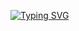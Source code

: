 [![Typing SVG](https://readme-typing-svg.demolab.com?font=Fira+Code&size=24&duration=2000&pause=400&center=true&vCenter=true&multiline=true&random=false&width=500&height=130&lines=Hello!+;I'm+a+begginer;Golang+developer)](https://git.io/typing-svg)
